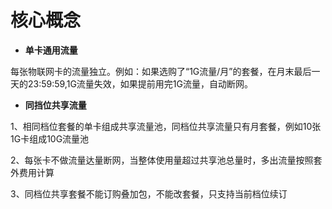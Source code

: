 # 核心概念
- **单卡通用流量**

每张物联网卡的流量独立。例如：如果选购了“1G流量/月”的套餐，在月末最后一天的23:59:59,1G流量失效，如果提前用完1G流量，自动断网。
- **同挡位共享流量**

1、相同档位套餐的单卡组成共享流量池，同档位共享流量只有月套餐，例如10张1G卡组成10G流量池

2、每张卡不做流量达量断网，当整体使用量超过共享池总量时，多出流量按照套外费用计算

3、同档位共享套餐不能订购叠加包，不能改套餐，只支持当前档位续订

